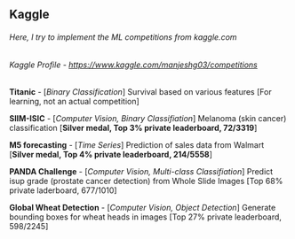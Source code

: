 ## Kaggle

###### Here, I try to implement the ML competitions from kaggle.com

###### Kaggle Profile - https://www.kaggle.com/manjeshg03/competitions

**Titanic** - [*Binary Classification*] Survival based on various features [For learning, not an actual competition]

**SIIM-ISIC** - [*Computer Vision, Binary Classifiation*] Melanoma (skin cancer) classification [**Silver medal, Top 3% private leaderboard, 72/3319**]

**M5 forecasting** - [*Time Series*] Prediction of sales data from Walmart [**Silver medal, Top 4% private leaderboard, 214/5558**]

**PANDA Challenge** - [*Computer Vision, Multi-class Classifiation*] Predict isup grade (prostate cancer detection) from Whole Slide Images [Top 68% private laderboard, 677/1010]

**Global Wheat Detection** - [*Computer Vision, Object Detection*] Generate bounding boxes for wheat heads in images [Top 27% private leaderboard, 598/2245]
